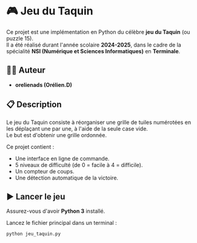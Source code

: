 # 🎮 Jeu du Taquin

Ce projet est une implémentation en Python du célèbre **jeu du Taquin** (ou puzzle 15).  
Il a été réalisé durant l'année scolaire **2024-2025**, dans le cadre de la spécialité **NSI (Numérique et Sciences Informatiques)** en **Terminale**.

## 👨‍💻 Auteur

- **orelienads (Orélien.D)**

## 📋 Description

Le jeu du Taquin consiste à réorganiser une grille de tuiles numérotées en les déplaçant une par une, à l'aide de la seule case vide.  
Le but est d'obtenir une grille ordonnée.

Ce projet contient :

- Une interface en ligne de commande.
- 5 niveaux de difficulté (de 0 = facile à 4 = difficile).
- Un compteur de coups.
- Une détection automatique de la victoire.

## ▶️ Lancer le jeu

Assurez-vous d'avoir **Python 3** installé.

Lancez le fichier principal dans un terminal :

```bash
python jeu_taquin.py

